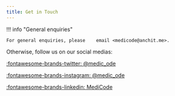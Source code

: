 ```yaml
---
title: Get in Touch
---
```


!!! info "General enquiries"

    For general enquiries, please    email <medicode@anchit.me>.

Otherwise, follow us on our social medias:

[:fontawesome-brands-twitter: @medic_ode](https://twitter.com/medic_ode)

[:fontawesome-brands-instagram: @medic_ode](https://www.instagram.com/medic_ode/)

[:fontawesome-brands-linkedin: MediCode](https://www.linkedin.com/company/medic-ode/)
